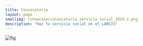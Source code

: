 ```yaml
---
title: Convocatoria
layout: page
smallimg: /showcase/convocatoria_servicio_social_2019-2.png
description: "Haz tu servicio social en el LANCIS"
---
```


![fig](/showcase/convocatoria_servicio_social_2019-2.png)
